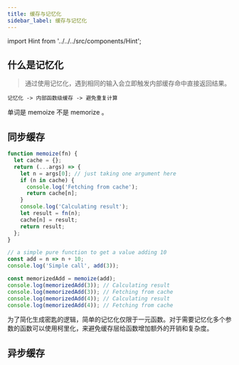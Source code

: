 ```yaml
---
title: 缓存与记忆化
sidebar_label: 缓存与记忆化
---
```


import Hint from '../../../src/components/Hint';

## 什么是记忆化

> 通过使用记忆化，遇到相同的输入会立即触发内部缓存命中直接返回结果。

```text
记忆化 -> 内部函数级缓存 -> 避免重复计算
```

<Hint type="warning">单词是 memoize 不是 memorize 。</Hint>

## 同步缓存

```js
function memoize(fn) {
  let cache = {};
  return (...args) => {
    let n = args[0]; // just taking one argument here
    if (n in cache) {
      console.log('Fetching from cache');
      return cache[n];
    }
    console.log('Calculating result');
    let result = fn(n);
    cache[n] = result;
    return result;
  };
}
```

```js
// a simple pure function to get a value adding 10
const add = n => n + 10;
console.log('Simple call', add(3));

const memorizedAdd = memoize(add);
console.log(memorizedAdd(3)); // Calculating result
console.log(memorizedAdd(3)); // Fetching from cache
console.log(memorizedAdd(4)); // Calculating result
console.log(memorizedAdd(4)); // Fetching from cache
```

为了简化生成密匙的逻辑，简单的记忆化仅限于一元函数。对于需要记忆化多个参数的函数可以使用柯里化，来避免缓存层给函数增加额外的开销和复杂度。

## 异步缓存
